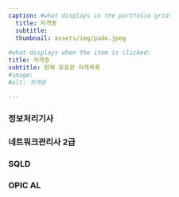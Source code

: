 ```yaml
---
caption: #what displays in the portfolio grid:
  title: 자격증
  subtitle: 
  thumbnail: assets/img/pado.jpeg
  
#what displays when the item is clicked:
title: 자격증
subtitle: 현재 유효한 자격목록
#image: 
#alt: 자격증

---
```




### 정보처리기사  
### 네트워크관리사 2급  
### SQLD  
### OPIC AL



